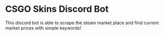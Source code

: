 # CSGO Skins Discord Bot

This discord bot is able to scrape the steam market place and find current market prices with simple keywords!
